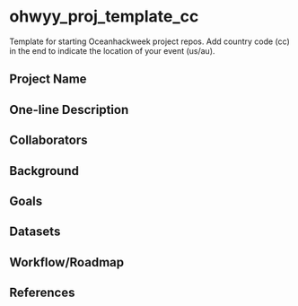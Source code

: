 # ohwyy_proj_template_cc
Template for starting Oceanhackweek project repos. Add country code (cc) in the end to indicate the location of your event (us/au).

## Project Name

## One-line Description

## Collaborators

## Background

## Goals

## Datasets

## Workflow/Roadmap

## References
